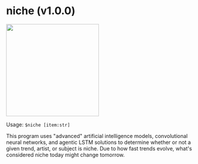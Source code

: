 # niche (v1.0.0)

<img src="https://i.imgur.com/BiMfOUM.png" style="width: 250px; height:auto;"/>

Usage: `$niche [item:str]`

This program uses "advanced" artificial intelligence models, convolutional neural networks, and agentic LSTM solutions to determine whether or not a given trend, artist, or subject is niche.
Due to how fast trends evolve, what's considered niche today might change tomorrow.
